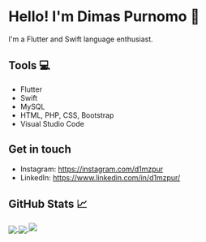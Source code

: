 # **Hello! I'm Dimas Purnomo** 👋 

I'm a Flutter and Swift language enthusiast. 

##  **Tools** 💻
* Flutter
* Swift
* MySQL
* HTML, PHP, CSS, Bootstrap
* Visual Studio Code

## Get in touch
- Instagram: https://instagram.com/d1mzpur
- LinkedIn: https://www.linkedin.com/in/d1mzpur/

## GitHub Stats 📈 
<a href="https://github.com/d1mzpur">
  <img align="center" src="https://github-readme-stats.vercel.app/api?username=d1mzpur&show_icons=true&line_height=27&count_private=true&title_color=ffffff&text_color=c9cacc&icon_color=2bbc8a&bg_color=1d1f21"/>
</a>
<a href="https://github.com/d1mzpur">
  <img align="center" src="https://github-readme-stats.vercel.app/api/top-langs/?username=d1mzpur&title_color=ffffff&text_color=c9cacc&icon_color=2bbc8a&bg_color=1d1f21&langs_count=3" />
</a>
<a href="http://www.github.com/d1mzpur"><img src="https://github-readme-streak-stats.herokuapp.com/?user=d1mzpur&stroke=ffffff&background=1c1917&ring=0891b2&fire=0891b2&currStreakNum=ffffff&currStreakLabel=0891b2&sideNums=ffffff&sideLabels=ffffff&dates=ffffff&hide_border=true" /></a>
 

<!--
**d1mzpur/d1mzpur** is a ✨ _special_ ✨ repository because its `README.md` (this file) appears on your GitHub profile.

Here are some ideas to get you started:

- 🔭 I’m currently working on ...
- 🌱 I’m currently learning ...
- 👯 I’m looking to collaborate on ...
- 🤔 I’m looking for help with ...
- 💬 Ask me about ...
- 📫 How to reach me: ...
- 😄 Pronouns: ...
- ⚡ Fun fact: ...
-->
